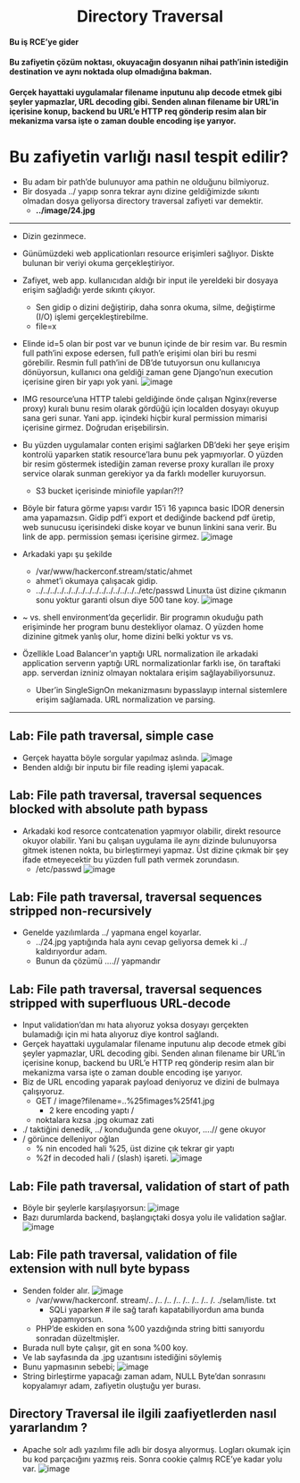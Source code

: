 <h1 align="center">Directory Traversal</h1>

#### Bu iş RCE’ye gider
#### Bu zafiyetin çözüm noktası, okuyacağın dosyanın nihai path’inin istediğin destination ve aynı noktada olup olmadığına bakman.
#### Gerçek hayattaki uygulamalar filename inputunu alıp decode etmek gibi şeyler yapmazlar, URL decoding gibi. Senden alınan filename bir URL’in içerisine konup, backend bu URL’e HTTP req gönderip resim alan bir mekanizma varsa işte o zaman double encoding işe yarıyor.

# Bu zafiyetin varlığı nasıl tespit edilir?
- Bu adam bir path’de bulunuyor ama pathin ne olduğunu bilmiyoruz.
- Bir dosyada ../ yapıp sonra tekrar aynı dizine geldiğimizde sıkıntı olmadan dosya geliyorsa directory traversal zafiyeti var demektir.
  - **../image/24.jpg**
---
- Dizin gezinmece.
- Günümüzdeki web applicationları resource erişimleri sağlıyor. Diskte bulunan bir veriyi okuma gerçekleştiriyor.
- Zafiyet, web app. kullanıcıdan aldığı bir input ile yereldeki  bir dosyaya erişim sağladığı yerde sıkıntı çıkıyor.
    - Sen gidip o dizini değiştirip, daha sonra okuma, silme, değiştirme (I/O) işlemi gerçekleştirebilme.
    - file=x
- Elinde id=5 olan bir post var ve bunun içinde de bir resim var. Bu resmin full path’ini expose edersen, full path’e erişimi olan biri bu resmi görebilir. Resmin full path’ini de DB’de tutuyorsun onu kullanıcıya dönüyorsun, kullanıcı ona geldiği zaman gene Django’nun execution içerisine giren bir yapı yok yani.
![image](https://github.com/grealyve/MDISec-Web-Security-and-Hacking-Notes/assets/41903311/9e40249e-0716-491f-ac25-7cebcfc81bda)
- IMG resource’una HTTP talebi geldiğinde önde çalışan Nginx(reverse proxy) kuralı bunu resim olarak gördüğü için localden dosyayı okuyup sana geri sunar. Yani app. içindeki hiçbir kural permission mimarisi içerisine girmez. Doğrudan erişebilirsin.
- Bu yüzden  uygulamalar conten erişimi sağlarken DB’deki her şeye erişim kontrolü yaparken statik resource’lara bunu pek yapmıyorlar. O yüzden bir resim göstermek istediğin zaman reverse proxy kuralları ile proxy service olarak sunman gerekiyor ya da farklı modeller kuruyorsun.
  - S3 bucket içerisinde miniofile yapıları?!?
- Böyle bir fatura görme yapısı vardır 15’i 16 yapınca basic IDOR denersin ama yapamazsın. Gidip pdf’i export et dediğinde backend pdf üretip, web sunucusu içerisindeki diske koyar ve bunun linkini sana verir. Bu link de app. permission şeması içerisine girmez.
![image](https://github.com/grealyve/MDISec-Web-Security-and-Hacking-Notes/assets/41903311/d01119a1-981e-4e6a-8af2-ace03b9fda00)
- Arkadaki yapı şu şekilde
  - /var/www/hackerconf.stream/static/ahmet
  - ahmet’i okumaya çalışacak gidip.
  - ../../../../../../../../../../../../../../../etc/passwd Linuxta üst dizine çıkmanın sonu yoktur garanti olsun diye 500 tane koy.
![image](https://github.com/grealyve/MDISec-Web-Security-and-Hacking-Notes/assets/41903311/abe889ce-647b-4d5e-ac2e-c7c2683ec673)
- ~ vs. shell environment’da geçerlidir. Bir programın okuduğu path erişiminde her program bunu destekliyor olamaz. O yüzden home dizinine gitmek yanlış olur, home dizini belki yoktur vs  vs.

- Özellikle Load Balancer’ın yaptığı URL normalization ile arkadaki application serverın yaptığı URL normalizationlar farklı ise, ön taraftaki app. serverdan izniniz olmayan noktalara erişim sağlayabiliyorsunuz.
  - Uber’in SingleSignOn mekanizmasını bypasslayıp internal sistemlere erişim sağlamada. URL normalization ve parsing.
---
## Lab: File path traversal, simple case
- Gerçek hayatta böyle sorgular yapılmaz aslında.
![image](https://github.com/grealyve/MDISec-Web-Security-and-Hacking-Notes/assets/41903311/fa530990-0e16-4442-9e97-27f62ccfaf1a)
- Benden aldığı bir inputu bir file reading işlemi yapacak.
## Lab: File path traversal, traversal sequences blocked with absolute path bypass
- Arkadaki kod resorce contcatenation yapmıyor olabilir, direkt resource okuyor olabilir. Yani bu çalışan uygulama ile aynı dizinde bulunuyorsa gitmek istenen nokta, bu birleştirmeyi yapmaz. Üst dizine çıkmak bir şey ifade etmeyecektir bu yüzden full path vermek zorundasın.
  - /etc/passwd
![image](https://github.com/grealyve/MDISec-Web-Security-and-Hacking-Notes/assets/41903311/cbb4827a-9c45-42f9-a1d0-9fdab5a9ab91)
## Lab: File path traversal, traversal sequences stripped non-recursively
- Genelde yazılımlarda ../ yapmana engel koyarlar.
  - ../24.jpg yaptığında hala aynı cevap geliyorsa demek ki ../ kaldırıyordur adam.
  - Bunun da çözümü ….// yapmandır
## Lab: File path traversal, traversal sequences stripped with superfluous URL-decode
- Input validation’dan mı hata alıyoruz yoksa dosyayı gerçekten bulamadığı için mi hata alıyoruz diye kontrol sağlandı.
- Gerçek hayattaki uygulamalar filename inputunu alıp decode etmek gibi şeyler yapmazlar, URL decoding gibi. Senden alınan filename bir URL’in içerisine konup, backend bu URL’e HTTP req gönderip resim alan bir mekanizma varsa işte o zaman double encoding işe yarıyor.
- Biz de URL encoding yaparak payload deniyoruz ve dizini de bulmaya çalışıyoruz.
    - GET / image?filename=..%25fimages%25f41.jpg
        - 2 kere encoding yaptı /
    - noktalara kızsa .jpg okumaz zati
- ./ taktiğini denedik, ../ konduğunda gene okuyor, ….// gene okuyor
- / görünce delleniyor oğlan
    - % nin encoded hali %25, üst dizine çık tekrar gir yaptı
    - %2f in decoded hali / (slash) işareti.
![image](https://github.com/grealyve/MDISec-Web-Security-and-Hacking-Notes/assets/41903311/ed164602-c2f1-4a5e-9703-1a28d738b468)
## Lab: File path traversal, validation of start of path
- Böyle bir şeylerle karşılaşıyorsun:
![image](https://github.com/grealyve/MDISec-Web-Security-and-Hacking-Notes/assets/41903311/ec4497cd-da88-4d59-baf3-1657e5f41a53)
- Bazı durumlarda backend, başlangıçtaki dosya yolu ile validation sağlar.
![image](https://github.com/grealyve/MDISec-Web-Security-and-Hacking-Notes/assets/41903311/eb495769-b035-4a07-80db-36effc4a43c8)
## Lab: File path traversal, validation of file extension with null byte bypass
- Senden folder alır.
![image](https://github.com/grealyve/MDISec-Web-Security-and-Hacking-Notes/assets/41903311/120552e9-c258-49d3-b64b-d776bba7e9b8)
  - /var/www/hackerconf. stream/.. /.. /.. /.. /.. /.. /.. /. ./selam/liste. txt
    - SQLi yaparken # ile sağ tarafı kapatabiliyordun ama bunda yapamıyorsun.
  - PHP’de eskiden en sona %00 yazdığında string bitti sanıyordu sonradan düzeltmişler.
- Burada null byte çalışır, git en sona %00 koy.
- Ve lab sayfasında da .jpg uzantısını istediğini söylemiş
- Bunu yapmasının sebebi;
![image](https://github.com/grealyve/MDISec-Web-Security-and-Hacking-Notes/assets/41903311/f966acfb-4aad-40c1-9c29-68eab6a3096e)
- String birleştirme yapacağı zaman adam, NULL Byte’dan sonrasını kopyalamıyr adam, zafiyetin oluştuğu yer burası.
## Directory Traversal ile ilgili zaafiyetlerden nasıl yararlandım ?
- Apache solr adlı yazılımı file adlı bir dosya alıyormuş. Logları okumak için bu kod parçacığını yazmış reis. Sonra cookie çalmış RCE’ye kadar yolu var.
![image](https://github.com/grealyve/MDISec-Web-Security-and-Hacking-Notes/assets/41903311/fc8dbaf9-affe-4c7e-9dca-ac5ec2c46b0e)
